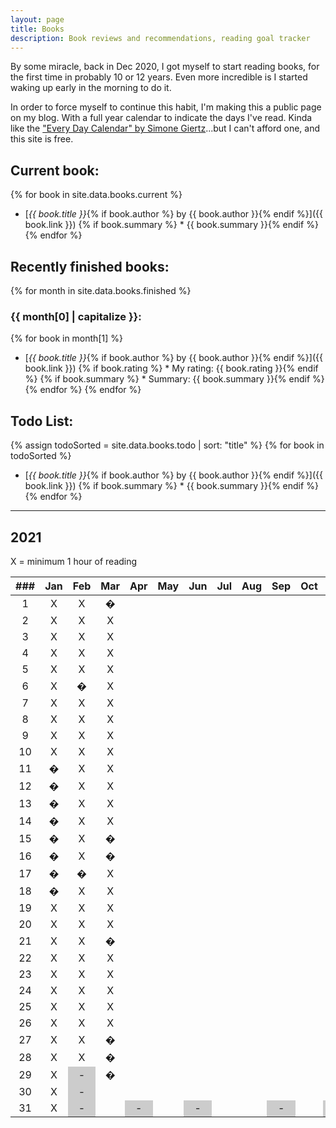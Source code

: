 ```yaml
---
layout: page
title: Books
description: Book reviews and recommendations, reading goal tracker
---
```


<style>
    li {
        margin-bottom: 5px;
    }

    /* non-existent days - MonthNum+1 */
    /* feb */
    table tbody tr:nth-child(29) td:nth-child(3), /* jekyll code to make conditional if leap year? lol */
    table tbody tr:nth-child(30) td:nth-child(3),
    table tbody tr:nth-child(31) td:nth-child(3),
    /* apr */
    table tbody tr:nth-child(31) td:nth-child(5),
    /* jun */
    table tbody tr:nth-child(31) td:nth-child(7),
    /* aug */
    table tbody tr:nth-child(31) td:nth-child(10),
    /* nov */
    table tbody tr:nth-child(31) td:nth-child(12) {
        background-color: #cccccc;
    }
</style>

By some miracle, back in Dec 2020, I got myself to start reading books, for the first time in probably 10 or 12 years. Even more incredible is I started waking up early in the morning to do it.

In order to force myself to continue this habit, I'm making this a public page on my blog. With a full year calendar to indicate the days I've read. Kinda like the ["Every Day Calendar" by Simone Giertz](https://www.simonegiertz.com/every-day-calendar)...but I can't afford one, and this site is free.

## Current book:

{% for book in site.data.books.current %}
* [*{{ book.title }}*{% if book.author %} by {{ book.author }}{% endif %}]({{ book.link }})
{% if book.summary %}  * {{ book.summary }}{% endif %}
{% endfor %}

## Recently finished books:

{% for month in site.data.books.finished %}
### {{ month[0] | capitalize }}:
{% for book in month[1] %}
* [*{{ book.title }}*{% if book.author %} by {{ book.author }}{% endif %}]({{ book.link }})
{% if book.rating %}  * My rating: {{ book.rating }}{% endif %}
{% if book.summary %}  * Summary: {{ book.summary }}{% endif %}
{% endfor %}
{% endfor %}

## Todo List:

{% assign todoSorted = site.data.books.todo | sort: "title" %}
{% for book in todoSorted %}
* [*{{ book.title }}*{% if book.author %} by {{ book.author }}{% endif %}]({{ book.link }})
{% if book.summary %}  * {{ book.summary }}{% endif %}
{% endfor %}

---

## 2021

X = minimum 1 hour of reading

| ###  | Jan  | Feb  | Mar  | Apr  | May  | Jun  | Jul  | Aug  | Sep  | Oct  | Nov  | Dec  |
| :--: | :--: | :--: | :--: | :--: | :--: | :--: | :--: | :--: | :--: | :--: | :--: | :--: |
|  1   |  X   |  X   | &#0; |      |      |      |      |      |      |      |      |      |
|  2   |  X   |  X   |  X   |      |      |      |      |      |      |      |      |      |
|  3   |  X   |  X   |  X   |      |      |      |      |      |      |      |      |      |
|  4   |  X   |  X   |  X   |      |      |      |      |      |      |      |      |      |
|  5   |  X   |  X   |  X   |      |      |      |      |      |      |      |      |      |
|  6   |  X   | &#0; |  X   |      |      |      |      |      |      |      |      |      |
|  7   |  X   |  X   |  X   |      |      |      |      |      |      |      |      |      |
|  8   |  X   |  X   |  X   |      |      |      |      |      |      |      |      |      |
|  9   |  X   |  X   |  X   |      |      |      |      |      |      |      |      |      |
|  10  |  X   |  X   |  X   |      |      |      |      |      |      |      |      |      |
|  11  | &#0; |  X   |  X   |      |      |      |      |      |      |      |      |      |
|  12  | &#0; |  X   |  X   |      |      |      |      |      |      |      |      |      |
|  13  | &#0; |  X   |  X   |      |      |      |      |      |      |      |      |      |
|  14  | &#0; |  X   |  X   |      |      |      |      |      |      |      |      |      |
|  15  | &#0; |  X   | &#0; |      |      |      |      |      |      |      |      |      |
|  16  | &#0; |  X   | &#0; |      |      |      |      |      |      |      |      |      |
|  17  | &#0; | &#0; |  X   |      |      |      |      |      |      |      |      |      |
|  18  | &#0; |  X   |  X   |      |      |      |      |      |      |      |      |      |
|  19  |  X   |  X   |  X   |      |      |      |      |      |      |      |      |      |
|  20  |  X   |  X   |  X   |      |      |      |      |      |      |      |      |      |
|  21  |  X   |  X   | &#0; |      |      |      |      |      |      |      |      |      |
|  22  |  X   |  X   |  X   |      |      |      |      |      |      |      |      |      |
|  23  |  X   |  X   |  X   |      |      |      |      |      |      |      |      |      |
|  24  |  X   |  X   |  X   |      |      |      |      |      |      |      |      |      |
|  25  |  X   |  X   |  X   |      |      |      |      |      |      |      |      |      |
|  26  |  X   |  X   |  X   |      |      |      |      |      |      |      |      |      |
|  27  |  X   |  X   | &#0; |      |      |      |      |      |      |      |      |      |
|  28  |  X   |  X   | &#0; |      |      |      |      |      |      |      |      |      |
|  29  |  X   |  -   | &#0; |      |      |      |      |      |      |      |      |      |
|  30  |  X   |  -   |      |      |      |      |      |      |      |      |      |      |
|  31  |  X   |  -   |      |  -   |      |  -   |      |      |  -   |      |  -   |      |
